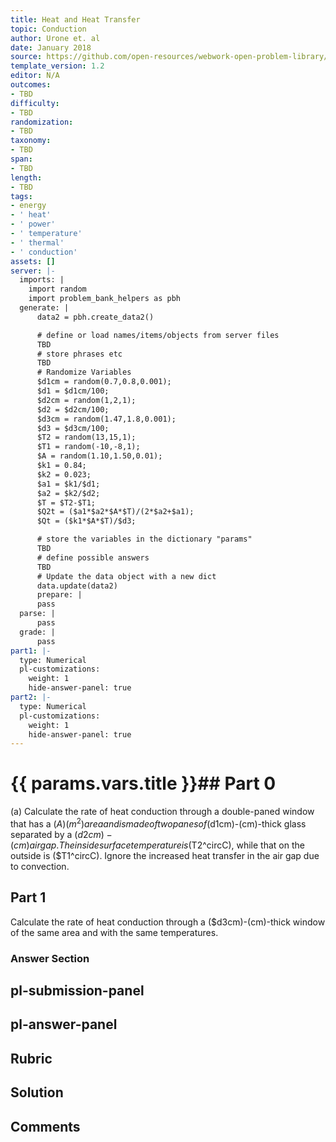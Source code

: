 ```yaml
---
title: Heat and Heat Transfer
topic: Conduction
author: Urone et. al
date: January 2018
source: https://github.com/open-resources/webwork-open-problem-library/tree/master/Contrib/BrockPhysics/College_Physics_Urone/14.Heat_and_Heat_Transfer/14-05.Conduction/NU_U17_14_05_013.pg
template_version: 1.2
editor: N/A
outcomes:
- TBD
difficulty:
- TBD
randomization:
- TBD
taxonomy:
- TBD
span:
- TBD
length:
- TBD
tags:
- energy
- ' heat'
- ' power'
- ' temperature'
- ' thermal'
- ' conduction'
assets: []
server: |-
  imports: |
    import random
    import problem_bank_helpers as pbh
  generate: |
      data2 = pbh.create_data2()

      # define or load names/items/objects from server files
      TBD
      # store phrases etc
      TBD
      # Randomize Variables
      $d1cm = random(0.7,0.8,0.001);
      $d1 = $d1cm/100;
      $d2cm = random(1,2,1);
      $d2 = $d2cm/100;
      $d3cm = random(1.47,1.8,0.001);
      $d3 = $d3cm/100;
      $T2 = random(13,15,1);
      $T1 = random(-10,-8,1);
      $A = random(1.10,1.50,0.01);
      $k1 = 0.84;
      $k2 = 0.023;
      $a1 = $k1/$d1;
      $a2 = $k2/$d2;
      $T = $T2-$T1;
      $Q2t = ($a1*$a2*$A*$T)/(2*$a2+$a1);
      $Qt = ($k1*$A*$T)/$d3;

      # store the variables in the dictionary "params"
      TBD
      # define possible answers
      TBD
      # Update the data object with a new dict
      data.update(data2)
      prepare: |
      pass
  parse: |
      pass
  grade: |
      pass
part1: |-
  type: Numerical
  pl-customizations:
    weight: 1
    hide-answer-panel: true
part2: |-
  type: Numerical
  pl-customizations:
    weight: 1
    hide-answer-panel: true
---
```


# {{ params.vars.title }}## Part 0 
(a) Calculate the rate of heat conduction through a double-paned window that has a ($A) (m^2) area and is made of two panes of ($d1cm)-(cm)-thick glass separated by a ($d2cm)-(cm) air gap. The inside surface temperature is ($T2^circC), while that on the outside is ($T1^circC). Ignore the increased heat transfer in the air gap due to convection. 
## Part 1 
Calculate the rate of heat conduction through a ($d3cm)-(cm)-thick window of the same area and with the same temperatures. 


### Answer Section 


## pl-submission-panel 


## pl-answer-panel 


## Rubric 


## Solution 


## Comments 


